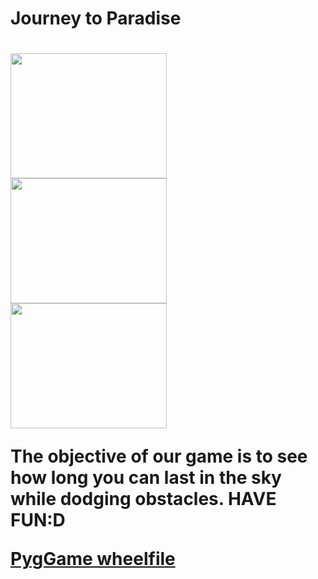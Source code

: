 <h1>Journey to Paradise<h1>      
<img src= "https://github.com/mcorreaortega4421/Pygame-Project/blob/master/Game%20Plan/Splash%20Screen.PNG" width="250" height="200">
<img src= "https://github.com/mcorreaortega4421/Pygame-Project/blob/master/Game%20Plan/Gameplay.PNG" width="250" height="200"> 
<img src= "https://github.com/mcorreaortega4421/Pygame-Project/blob/master/Game%20Plan/GameOver.PNG" width="250" height="200">
<p> The objective of our game is to see how long you can last in the sky while dodging obstacles. HAVE FUN:D</p>
<a href= "http://www.lfd.uci.edu/~gohlke/pythonlibs/#pygame">PygGame wheelfile</a> 
